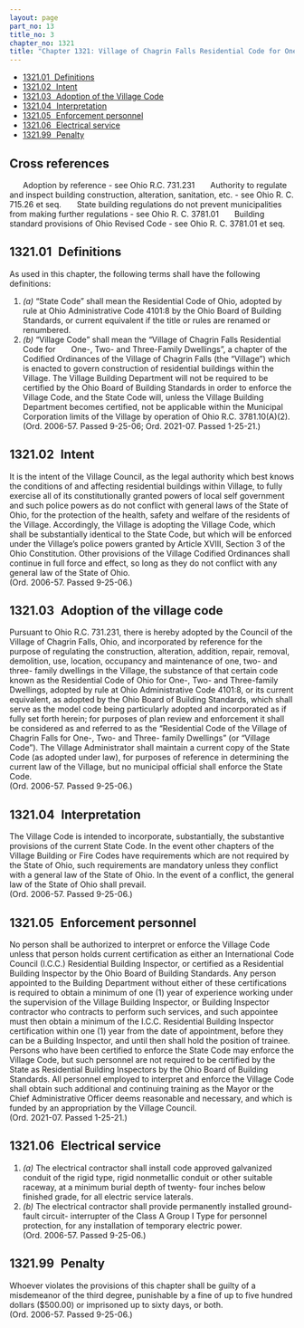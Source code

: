```yaml
---
layout: page
part_no: 13
title_no: 3
chapter_no: 1321
title: "Chapter 1321: Village of Chagrin Falls Residential Code for One-, Two- and Three-Family Dwellings"
---
```


* [1321.01   Definitions](#132101-definitions)
* [1321.02   Intent](#132102-intent)
* [1321.03   Adoption of the Village Code](#132103-adoption-of-the-village-code)
* [1321.04   Interpretation](#132104-interpretation)
* [1321.05   Enforcement personnel](#132105-enforcement-personnel)
* [1321.06   Electrical service](#132106-electrical-service)
* [1321.99   Penalty](#132199-penalty)

## Cross references

      Adoption by reference - see Ohio R.C. 731.231
      Authority to regulate and inspect building construction, alteration,
sanitation, etc. - see Ohio R. C. 715.26 et seq.
      State building regulations do not prevent municipalities from making
further regulations - see Ohio R. C. 3781.01
      Building standard provisions of Ohio Revised Code - see Ohio R. C.
3781.01 et seq.

## 1321.01   Definitions

As used in this chapter, the following terms shall have the following
definitions:

1. _(a)_ “State Code” shall mean the Residential Code of Ohio, adopted by rule
at Ohio Administrative Code 4101:8 by the Ohio Board of Building Standards, or
current equivalent if the title or rules are renamed or renumbered.
2. _(b)_ “Village Code” shall mean the “Village of Chagrin Falls Residential
Code for
      One-, Two- and Three-Family Dwellings”, a chapter of the Codified
Ordinances of the Village of Chagrin Falls (the “Village”) which is enacted to
govern construction of residential buildings within the Village. The Village
Building Department will not be required to be certified by the Ohio Board of
Building Standards in order to enforce the Village Code, and the State Code
will, unless the Village Building Department becomes certified, not be
applicable within the Municipal Corporation limits of the Village by operation
of Ohio R.C. 3781.10(A)(2).  
(Ord. 2006-57. Passed 9-25-06; Ord. 2021-07. Passed 1-25-21.)

## 1321.02   Intent

It is the intent of the Village Council, as the legal authority which best
knows the conditions of and affecting residential buildings within Village, to
fully exercise all of its constitutionally granted powers of local self
government and such police powers as do not conflict with general laws of the
State of Ohio, for the protection of the health, safety and welfare of the
residents of the Village. Accordingly, the Village is adopting the Village
Code, which shall be substantially identical to the State Code, but which will
be enforced under the Village’s police powers granted by Article XVIII, Section
3 of the Ohio Constitution. Other provisions of the Village Codified
Ordinances shall continue in full force and effect, so long as they do not
conflict with any general law of the State of Ohio.   
(Ord. 2006-57. Passed 9-25-06.)

## 1321.03   Adoption of the village code

Pursuant to Ohio R.C. 731.231, there is hereby adopted by the Council of the
Village of Chagrin Falls, Ohio, and incorporated by reference for the purpose
of regulating the construction, alteration, addition, repair, removal,
demolition, use, location, occupancy and maintenance of one, two- and three-
family dwellings in the Village, the substance of that certain code known as
the Residential Code of Ohio for One-, Two- and Three-family Dwellings, adopted
by rule at Ohio Administrative Code 4101:8, or its current equivalent, as
adopted by the Ohio Board of Building Standards, which shall serve as the model
code being particularly adopted and incorporated as if fully set forth herein;
for purposes of plan review and enforcement it shall be considered as and
referred to as the “Residential Code of the Village of Chagrin Falls for One-,
Two- and Three- family Dwellings” (or “Village Code”). The Village
Administrator shall maintain a current copy of the State Code (as adopted under
law), for purposes of reference in determining the current law of the Village,
but no municipal official shall enforce the State Code.  
(Ord. 2006-57. Passed 9-25-06.)

## 1321.04   Interpretation

The Village Code is intended to incorporate, substantially, the substantive
provisions of the current State Code. In the event other chapters of the
Village Building or Fire Codes have requirements which are not required by the
State of Ohio, such requirements are mandatory unless they conflict with a
general law of the State of Ohio. In the event of a conflict, the general law
of the State of Ohio shall prevail.   
(Ord. 2006-57. Passed 9-25-06.)

## 1321.05   Enforcement personnel

No person shall be authorized to interpret or enforce the Village Code
unless that person holds current certification as either an International Code
Council (I.C.C.) Residential Building Inspector, or certified as a Residential
Building Inspector by the Ohio Board of Building Standards. Any person
appointed to the Building Department without either of these certifications is
required to obtain a minimum of one (1) year of experience working under the
supervision of the Village Building Inspector, or Building Inspector contractor
who contracts to perform such services, and such appointee must then obtain a
minimum of the I.C.C. Residential Building Inspector certification within one
(1) year from the date of appointment, before they can be a Building Inspector,
and until then shall hold the position of trainee. Persons who have been
certified to enforce the State Code may enforce the Village Code, but such
personnel are not required to be certified by the State as Residential Building
Inspectors by the Ohio Board of Building Standards. All personnel employed to
interpret and enforce the Village Code shall obtain such additional and
continuing training as the Mayor or the Chief Administrative Officer deems
reasonable and necessary, and which is funded by an appropriation by the
Village Council.   
(Ord. 2021-07. Passed 1-25-21.)

## 1321.06   Electrical service

1. _(a)_ The electrical contractor shall install code approved galvanized
conduit of the rigid type, rigid nonmetallic conduit or other suitable raceway,
at a minimum burial depth of twenty- four inches below finished grade, for all
electric service laterals.
2. _(b)_ The electrical contractor shall provide permanently installed ground-
fault circuit- interrupter of the Class A Group I Type for personnel
protection, for any installation of temporary electric power.   
(Ord. 2006-57. Passed 9-25-06.)

## 1321.99   Penalty

Whoever violates the provisions of this chapter shall be guilty of a
misdemeanor of the third degree, punishable by a fine of up to five hundred
dollars ($500.00) or imprisoned up to sixty days, or both.   
(Ord. 2006-57. Passed 9-25-06.)
